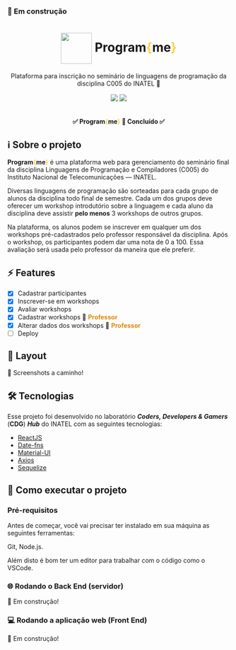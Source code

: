 ### :construction: Em construção 

<h1 align="center">
    <img src="src/assets/icons/programme-logo.ico" height=70px" align="center">
</img>
    Program<span style="color: #f5d442">{</span>me<span style="color: #f5d442">}</span>
</h1>
<p align="center">Plataforma para inscrição no seminário de linguagens de programação da disciplina C005 do INATEL 🚀</p>
<div align="center">
  <a style="text-decoration: none" href="https://github.com/rairongf/program-me" target="_blank">
    <img src="https://img.shields.io/static/v1?label=APP&message=Program{me}&color=f5d442&style=for-the-badge" align="center"/>
  </a>
  <a style="text-decoration: none" href="https://github.com/rairongf/program-me/blob/main/LICENSE" target="_blank">
    <img src="https://img.shields.io/static/v1?label=License&message=MIT&color=f5d442&style=for-the-badge" align="center"/>
  </a>
</div>
<br>
<!--
<p align="center">
 <a style="text-decoration: none" href="#sobre">Sobre</a> •
 <a style="text-decoration: none" href="#roadmap">Features</a> • 
 <a style="text-decoration: none" href="#roadmap">Layout</a> • 
 <a style="text-decoration: none" href="#tecnologias">Tecnologias</a> • 
 <a style="text-decoration: none" href="#licenc-a">Licença</a> • 
 <a style="text-decoration: none" href="#autor">Autor</a>
</p>
-->
<h4 align="center">✅ Program<span style="color: #f5d442">{</span>me<span style="color: #f5d442">}</span> 🚀 Concluído ✅</h4>

## :information_source: Sobre o projeto

**Program<span style="color: #f5d442">{</span>me<span style="color: #f5d442">}</span>** é uma plataforma web para gerenciamento do seminário final da disciplina Linguagens de Programação e Compiladores (C005) do Instituto Nacional de Telecomunicações — INATEL.

Diversas linguagens de programação são sorteadas para cada grupo de alunos da disciplina todo final de semestre. Cada um dos grupos deve oferecer um workshop introdutório sobre a linguagem e cada aluno da disciplina deve assistir **pelo menos** 3 workshops de outros grupos.

Na plataforma, os alunos podem se inscrever em qualquer um dos workshops pré-cadastrados pelo professor responsável da disciplina. Após o workshop, os participantes podem dar uma nota de 0 a 100. Essa avaliação será usada pelo professor da maneira que ele preferir.

## :zap: Features

- [x] Cadastrar participantes
- [x] Inscrever-se em workshops
- [x] Avaliar workshops
- [x] Cadastrar workshops :closed_lock_with_key: **<span style="color: #e0860b">Professor</span>**
- [x] Alterar dados dos workshops :closed_lock_with_key: **<span style="color: #e0860b">Professor</span>**
- [ ] Deploy 

## :art: Layout

:construction: Screenshots a caminho!

## 🛠 Tecnologias

Esse projeto foi desenvolvido no laboratório _**Coders, Developers & Gamers**_ (**CDG**) _**Hub**_ do INATEL com as seguintes tecnologias:

- [ReactJS](https://reactjs.org/)
- [Date-fns](https://github.com/date-fns/date-fns)
- [Material-UI](https://github.com/mui-org/material-ui)
- [Axios](https://github.com/axios/axios)
- [Sequelize](https://github.com/sequelize/sequelize)

## :rocket: Como executar o projeto
### Pré-requisitos

Antes de começar, você vai precisar ter instalado em sua máquina as seguintes ferramentas:

<p>
  <a style="text-decoration: none" href="https://git-scm.com" target="_blank">Git</a>,
  <a style="text-decoration: none" href="https://nodejs.org/en/" target="_blank">Node.js</a>.
</p>

Além disto é bom ter um editor para trabalhar com o código como o <a style="text-decoration: none" href="https://code.visualstudio.com/" target="_blank">VSCode</a>.

### :globe_with_meridians: Rodando o Back End (servidor)

:construction: Em construção!
<!-- https://github.com/tgmarinho/Ecoleta  -->
<!-- https://gist.github.com/rxaviers/7360908 -->

### :computer: Rodando a aplicação web (Front End)

:construction: Em construção!